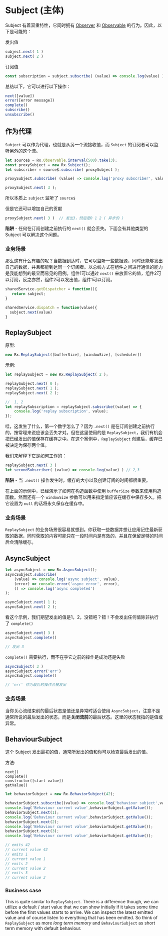 # Subject (主体)

Subject 有着双重特性，它同时拥有 [Observer](observer.md) 和 [Observable](observable-anatomy.md) 的行为。因此，以下是可能的：

发出值

```javascript
subject.next( 1 )
subject.next( 2 )
```

订阅值

```javascript
const subscription = subject.subscribe( (value) => console.log(value) )
```

总结以下，它可以进行以下操作：

```javascript
next([value])
error([error message])
complete()
subscribe()
unsubscribe()
```

## 作为代理

`Subject` 可以作为代理，也就是从另一个流接收值，而 `Subject` 的订阅者可以监听另外的这个流。

```javascript
let source$ = Rx.Observable.interval(500).take(3);
const proxySubject = new Rx.Subject();
let subscriber = source$.subscribe( proxySubject );

proxySubject.subscribe( (value) => console.log('proxy subscriber', value ) );

proxySubject.next( 3 );
```

所以本质上 `subject` 监听了 `source$`

但是它还可以增加自己的贡献

```javascript
proxySubject.next( 3 )  // 发出3，然后是0 1 2 ( 异步的 )
```

**陷阱** - 任何在订阅创建之前执行的 `next()` 就会丢失。下面会有其他类型的 Subject 可以解决这个问题。

### 业务场景

那么这有什么有趣的呢？当数据到达时，它可以监听一些数据源，同时还能够发出自己的数据，并且都能到达同一个订阅者。以总线方式在组件之间进行通信的能力是我能想到的最显而易见的用例。组件1可以通过 `next()` 来放置它的值，组件2可以订阅，反之亦然，组件2可以发出值，组件1可以订阅。

```javascript
sharedService.getDispatcher = function(){
   return subject;
}

sharedService.dispatch = function(value){
  subject.next(value)
}
```

## ReplaySubject

原型:

```javascript
new Rx.ReplaySubject([bufferSize], [windowSize], [scheduler])
```

示例:

```javascript
let replaySubject = new Rx.ReplaySubject( 2 );

replaySubject.next( 0 );
replaySubject.next( 1 );
replaySubject.next( 2 );

//  1, 2
let replaySubscription = replaySubject.subscribe((value) => {
    console.log('replay subscription', value);
});
```

哇，这发生了什么，第一个数字怎么了？因为 `.next()` 是在订阅创建之前执行的，按常理来说应该会丢失才对。但在这里使用的是 `ReplaySubject`，我们有机会把已经发出的值保存在缓存之中。在这个案例中，`ReplaySubject` 创建后，缓存已被决定为保存两个值。

我们来解释下它是如何工作的：

```javascript
replaySubject.next( 3 )
let secondSubscriber( (value) => console.log(value) ) // 2,3
```

**陷阱** - 当 `.next()` 操作发生时，缓存的大小以及创建订阅的时间都很重要。

在上面的示例中，已经演示了如何在构造函数中使用 `bufferSize` 参数来使用构造函数。然而还有一个 `windowSize` 参数可以用来指定值应该在缓存中保存多久。把它设置为 `null` 的话将永久保存在缓存中。

### 业务场景

`ReplaySubject` 的业务场景很容易就想到。你获取一些数据并想让应用记住最新获取的数据，同时获取的内容可能只在一段时间内是有效的，并且在保留足够的时间后会清除缓存。

## AsyncSubject

```javascript
let asyncSubject = new Rx.AsyncSubject();
asyncSubject.subscribe(
    (value) => console.log('async subject', value),
    (error) => console.error('async error', error),
    () => console.log('async completed')
);

asyncSubject.next( 1 );
asyncSubject.next( 2 );
```

看这个示例，我们期望发出的值是1，2，没错吧？错！不会发出任何值除非执行了 `complete()`

```javascript
asyncSubject.next( 3 )
asyncSubject.complete()

// 发出 3
```

`complete()` 需要执行，而不在乎它之前的操作是成功还是失败

```javascript
asyncSubject( 3 )
asyncSubject.error('err')
asyncSubject.complete()

// 'err' 作为最后的操作会被发出
```

### 业务场景

当你关心流结束前的最后状态是值还是异常时适合使用 `AsyncSubject`，注意不是通常所说的最后发出的状态，而是**关闭流前**的最后状态。这里的状态我指的是值或异常。

## BehaviourSubject

这个 Subject 发出最初的值，通常所发出的值和你可以检查最后发出的值。

方法:

```
next()
complete()
constructor([start value])
getValue()
```

```javascript
let behaviorSubject = new Rx.BehaviorSubject(42);

behaviorSubject.subscribe((value) => console.log('behaviour subject',value) );
console.log('Behaviour current value',behaviorSubject.getValue());
behaviorSubject.next(1);
console.log('Behaviour current value',behaviorSubject.getValue());
behaviorSubject.next(2);
console.log('Behaviour current value',behaviorSubject.getValue());
behaviorSubject.next(3);
console.log('Behaviour current value',behaviorSubject.getValue());

// emits 42
// current value 42
// emits 1
// current value 1
// emits 2
// current value 2
// emits 3
// current value 3
```

### Business case

This is quite similar to `ReplaySubject`. There is a difference though, we can utilize a default / start value that we can show initially if it takes some time before the first values starts to arrive. We can inspect the latest emitted value and of course listen to everything that has been emitted. So think of `ReplaySubject` as more _long term memory_ and `BehaviourSubject` as short term memory with default behaviour.
